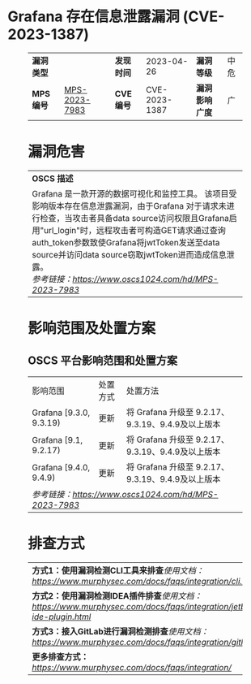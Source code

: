 # Grafana 存在信息泄露漏洞 (CVE-2023-1387)
<figure class="wp-block-table">
    <table>
        <tbody>
        <tr>
            <td><strong>漏洞类型</strong></td>
            <td></td>
            <td><strong>发现时间</strong></td>
            <td>2023-04-26</td>
            <td><strong>漏洞等级</strong></td>
            <td>中危</td>
        </tr>
        <tr>
            <td><strong>MPS编号</strong></td>
            <td><a href="https://www.oscs1024.com/hd/MPS-2023-7983">MPS-2023-7983</a></td>
            <td><strong>CVE编号</strong></td>
            <td>CVE-2023-1387</td>
            <td><strong>漏洞影响广度</strong></td>
            <td>广</td>
        </tr>
        </tbody>
    </table>
</figure>


<figure class="wp-block-table">
    <h1 class="wp-block-heading">漏洞危害</h1>
    <table>
        <tbody>
        <tr>
            <td><strong>OSCS 描述</strong></td>
        </tr>
        <tr>
            <td>Grafana 是一款开源的数据可视化和监控工具。
该项目受影响版本存在信息泄露漏洞，由于Grafana 对于请求未进行检查，当攻击者具备data source访问权限且Grafana启用"url_login"时，远程攻击者可构造GET请求通过查询auth_token参数致使Grafana将jwtToken发送至data source并访问data source窃取jwtToken进而造成信息泄露。<br><em>参考链接：<a
                    href="https://www.oscs1024.com/hd/MPS-2023-7983">https://www.oscs1024.com/hd/MPS-2023-7983</a></em>
            </td>
        </tr>
        </tbody>
    </table>
</figure>


<figure class="wp-block-table alignleft">
    <h1 class="wp-block-heading">影响范围及处置方案</h1>
    <h2 class="wp-block-heading"><strong>OSCS</strong> <strong>平台影响范围和处置方案</strong></h2>
    <table>
        <tbody>
        <tr>
            <td>影响范围</td>
            <td>处置方式</td>
            <td>处置方法</td>
        </tr>
        <tr><td rowspan="1">Grafana [9.3.0, 9.3.19)</td><td>更新</td><td>将 Grafana 升级至 9.2.17、9.3.19、9.4.9及以上版本</td></tr><tr><td rowspan="1">Grafana [9.1, 9.2.17)</td><td>更新</td><td>将 Grafana 升级至 9.2.17、9.3.19、9.4.9及以上版本</td></tr><tr><td rowspan="1">Grafana [9.4.0, 9.4.9)</td><td>更新</td><td>将 Grafana 升级至 9.2.17、9.3.19、9.4.9及以上版本</td></tr>
        <tr>
            <td colspan="3"><em>参考链接：</em><em><a
                    href="https://www.oscs1024.com/hd/MPS-2023-7983">https://www.oscs1024.com/hd/MPS-2023-7983</a></em></td>
        </tr>
        </tbody>
    </table>
</figure>


<figure class="wp-block-table">
    <h1 class="wp-block-heading">排查方式</h1>
    <table>
        <tbody>
        <tr>
            <td><strong>方式1：使用漏洞检测CLI工具来排查</strong><em>使用文档：<a
                    href="https://www.murphysec.com/docs/faqs/integration/cli.html">https://www.murphysec.com/docs/faqs/integration/cli.html</a></em>
            </td>
        </tr>
        <tr>
            <td><strong>方式2：使用漏洞检测IDEA插件排查</strong><em>使用文档：<a
                    href="https://www.murphysec.com/docs/faqs/integration/jetbrains-ide-plugin.html">https://www.murphysec.com/docs/faqs/integration/jetbrains-ide-plugin.html</a></em>
            </td>
        </tr>
        <tr>
            <td><strong>方式3：接入GitLab进行漏洞检测排查</strong><em>使用文档：<a
                    href="https://www.murphysec.com/docs/faqs/integration/gitlab.html">https://www.murphysec.com/docs/faqs/integration/gitlab.html</a></em>
            </td>
        </tr>
        <tr>
            <td><strong>更多排查方式：</strong><em><a
                    href="https://www.murphysec.com/docs/faqs/integration/">https://www.murphysec.com/docs/faqs/integration/</a></em>
            </td>
        </tr>
        </tbody>
    </table>
</figure>